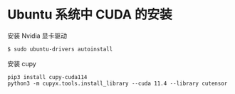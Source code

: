 # Ubuntu 系统中 CUDA 的安装

安装 Nvidia 显卡驱动
```bash
$ sudo ubuntu-drivers autoinstall
```


安装 cupy 
```
pip3 install cupy-cuda114
python3 -m cupyx.tools.install_library --cuda 11.4 --library cutensor
```
